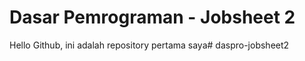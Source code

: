 # Dasar Pemrograman - Jobsheet 2

Hello Github, ini adalah repository pertama saya# daspro-jobsheet2
